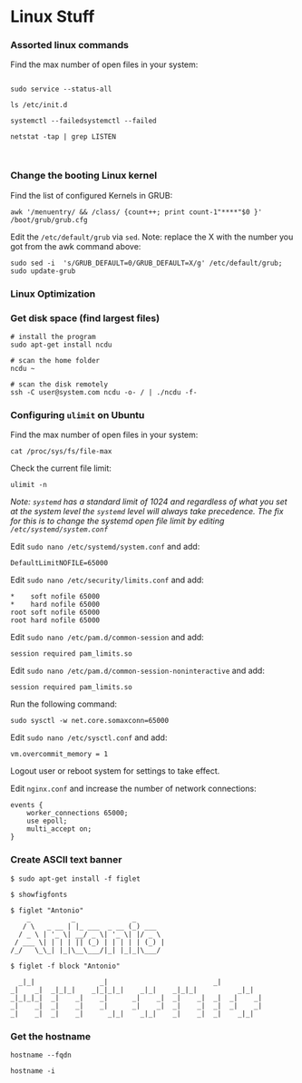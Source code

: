 # Linux Stuff

### Assorted linux commands 

Find the max number of open files in your system:

```

sudo service --status-all

ls /etc/init.d
 
systemctl --failedsystemctl --failed

netstat -tap | grep LISTEN



```

### Change the booting Linux kernel 

Find the list of configured Kernels in GRUB:
```
awk '/menuentry/ && /class/ {count++; print count-1"****"$0 }' /boot/grub/grub.cfg
```

Edit the `/etc/default/grub` via `sed`. Note: replace the X with the number you got from the awk command above:

```
sudo sed -i  's/GRUB_DEFAULT=0/GRUB_DEFAULT=X/g' /etc/default/grub; sudo update-grub
```


### Linux Optimization

### Get disk space (find largest files)

```
# install the program
sudo apt-get install ncdu

# scan the home folder
ncdu ~

# scan the disk remotely
ssh -C user@system.com ncdu -o- / | ./ncdu -f-
```

### Configuring ```ulimit``` on Ubuntu

Find the max number of open files in your system:

```
cat /proc/sys/fs/file-max
```

Check the current file limit:

```
ulimit -n
```

*Note: ```systemd``` has a standard limit of 1024 and regardless of what you set at the system level the ```systemd``` level will always take precedence. The fix for this is to change the systemd open file limit by editing ```/etc/systemd/system.conf```*


Edit ```sudo nano /etc/systemd/system.conf``` and add:

```
DefaultLimitNOFILE=65000
```

Edit ```sudo nano /etc/security/limits.conf``` and add:

```
*    soft nofile 65000
*    hard nofile 65000
root soft nofile 65000
root hard nofile 65000
```

Edit ```sudo nano /etc/pam.d/common-session``` and add:

```
session required pam_limits.so
```

Edit ```sudo nano /etc/pam.d/common-session-noninteractive``` and add:

```
session required pam_limits.so
```

Run the following command:

```
sudo sysctl -w net.core.somaxconn=65000
```

Edit ```sudo nano /etc/sysctl.conf``` and add:

```
vm.overcommit_memory = 1
```

Logout user or reboot system for settings to take effect.

Edit ```nginx.conf``` and increase the number of network connections:

```
events {
    worker_connections 65000;
    use epoll;
    multi_accept on;
}
```

### Create ASCII text banner

```
$ sudo apt-get install -f figlet
```

```
$ showfigfonts

$ figlet "Antonio"
    _          _              _
   / \   _ __ | |_ ___  _ __ (_) ___
  / _ \ | '_ \| __/ _ \| '_ \| |/ _ \
 / ___ \| | | | || (_) | | | | | (_) |
/_/   \_\_| |_|\__\___/|_| |_|_|\___/

$ figlet -f block "Antonio"

  _|_|                _|                          _|
_|    _|  _|_|_|    _|_|_|_|    _|_|    _|_|_|          _|_|
_|_|_|_|  _|    _|    _|      _|    _|  _|    _|  _|  _|    _|
_|    _|  _|    _|    _|      _|    _|  _|    _|  _|  _|    _|
_|    _|  _|    _|      _|_|    _|_|    _|    _|  _|    _|_|

```

### Get the hostname

```
hostname --fqdn
```

```
hostname -i
```
